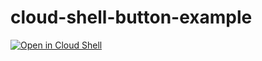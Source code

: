 # cloud-shell-button-example

[![Open in Cloud Shell](https://gstatic.com/cloudssh/images/open-btn.svg)](https://ssh.cloud.google.com/cloudshell/editor?cloudshell_git_repo=https%3A%2F%2Fgithub.com%2Fviglesiasce%2Fcloud-shell-button-exaample&cloudshell_print=print.txt&cloudshell_open_in_editor=README.md&cloudshell_tutorial=tutorial.md&cloudshell_workspace=.&show=ide%2Cterminal)
